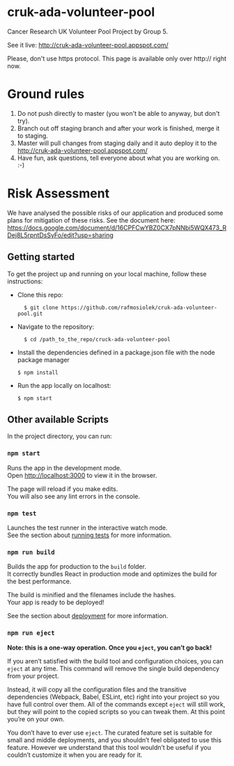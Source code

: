 # cruk-ada-volunteer-pool

Cancer Research UK Volunteer Pool Project by Group 5.

See it live: http://cruk-ada-volunteer-pool.appspot.com/

Please, don't use https protocol. This page is available only over http:// right now.

# Ground rules

1. Do not push directly to master (you won't be able to anyway, but don't try).
2. Branch out off staging branch and after your work is finished, merge it to staging.
3. Master will pull changes from staging daily and it auto deploy it to the http://cruk-ada-volunteer-pool.appspot.com/
4. Have fun, ask questions, tell everyone about what you are working on. :-)

# Risk Assessment

We have analysed the possible risks of our application and produced some plans for mitigation of these risks. See the document here:
https://docs.google.com/document/d/16CPFCwYBZ0CX7pNNbi5WQX473_RDej8L5rpntDsSyFo/edit?usp=sharing

## Getting started

To get the project up and running on your local machine, follow these instructions:

- Clone this repo:

  ```
    $ git clone https://github.com/rafmosiolek/cruk-ada-volunteer-pool.git
  ```

- Navigate to the repository:

  ```
    $ cd /path_to_the_repo/cruck-ada-volunteer-pool
  ```

- Install the dependencies defined in a package.json file with the node package manager

  ```
  $ npm install
  ```

- Run the app locally on localhost:
  ```
  $ npm start
  ```

## Other available Scripts

In the project directory, you can run:

### `npm start`

Runs the app in the development mode.<br />
Open [http://localhost:3000](http://localhost:3000) to view it in the browser.

The page will reload if you make edits.<br />
You will also see any lint errors in the console.

### `npm test`

Launches the test runner in the interactive watch mode.<br />
See the section about [running tests](https://facebook.github.io/create-react-app/docs/running-tests) for more information.

### `npm run build`

Builds the app for production to the `build` folder.<br />
It correctly bundles React in production mode and optimizes the build for the best performance.

The build is minified and the filenames include the hashes.<br />
Your app is ready to be deployed!

See the section about [deployment](https://facebook.github.io/create-react-app/docs/deployment) for more information.

### `npm run eject`

**Note: this is a one-way operation. Once you `eject`, you can’t go back!**

If you aren’t satisfied with the build tool and configuration choices, you can `eject` at any time. This command will remove the single build dependency from your project.

Instead, it will copy all the configuration files and the transitive dependencies (Webpack, Babel, ESLint, etc) right into your project so you have full control over them. All of the commands except `eject` will still work, but they will point to the copied scripts so you can tweak them. At this point you’re on your own.

You don’t have to ever use `eject`. The curated feature set is suitable for small and middle deployments, and you shouldn’t feel obligated to use this feature. However we understand that this tool wouldn’t be useful if you couldn’t customize it when you are ready for it.
